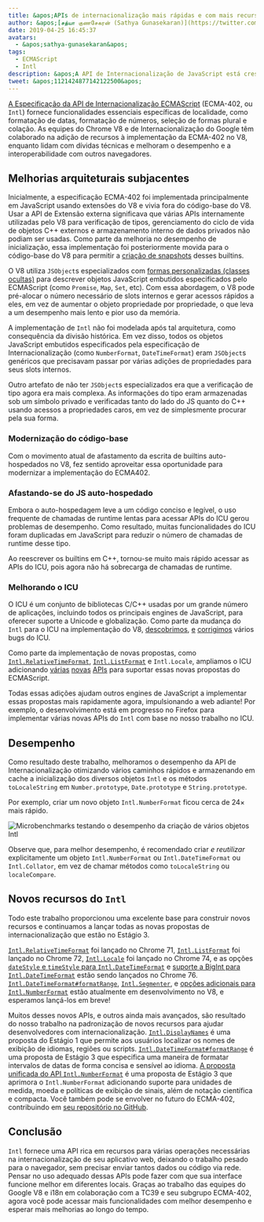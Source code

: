 ```yaml
---
title: &apos;APIs de internacionalização mais rápidas e com mais recursos&apos;
author: &apos;[சத்யா குணசேகரன் (Sathya Gunasekaran)](https://twitter.com/_gsathya)&apos;
date: 2019-04-25 16:45:37
avatars:
  - &apos;sathya-gunasekaran&apos;
tags:
  - ECMAScript
  - Intl
description: &apos;A API de Internacionalização de JavaScript está crescendo, e sua implementação no V8 está ficando mais rápida!&apos;
tweet: &apos;1121424877142122500&apos;
---
```

[A Especificação da API de Internacionalização ECMAScript](https://tc39.es/ecma402/) (ECMA-402, ou `Intl`) fornece funcionalidades essenciais específicas de localidade, como formatação de datas, formatação de números, seleção de formas plural e colação. As equipes do Chrome V8 e de Internacionalização do Google têm colaborado na adição de recursos à implementação da ECMA-402 no V8, enquanto lidam com dívidas técnicas e melhoram o desempenho e a interoperabilidade com outros navegadores.

<!--truncate-->
## Melhorias arquiteturais subjacentes

Inicialmente, a especificação ECMA-402 foi implementada principalmente em JavaScript usando extensões do V8 e vivia fora do código-base do V8. Usar a API de Extensão externa significava que várias APIs internamente utilizadas pelo V8 para verificação de tipos, gerenciamento do ciclo de vida de objetos C++ externos e armazenamento interno de dados privados não podiam ser usadas. Como parte da melhoria no desempenho de inicialização, essa implementação foi posteriormente movida para o código-base do V8 para permitir a [criação de snapshots](/blog/custom-startup-snapshots) desses builtins.

O V8 utiliza `JSObject`s especializados com [formas personalizadas (classes ocultas)](https://mathiasbynens.be/notes/shapes-ics) para descrever objetos JavaScript embutidos especificados pelo ECMAScript (como `Promise`, `Map`, `Set`, etc). Com essa abordagem, o V8 pode pré-alocar o número necessário de slots internos e gerar acessos rápidos a eles, em vez de aumentar o objeto propriedade por propriedade, o que leva a um desempenho mais lento e pior uso da memória.

A implementação de `Intl` não foi modelada após tal arquitetura, como consequência da divisão histórica. Em vez disso, todos os objetos JavaScript embutidos especificados pela especificação de Internacionalização (como `NumberFormat`, `DateTimeFormat`) eram `JSObject`s genéricos que precisavam passar por várias adições de propriedades para seus slots internos.

Outro artefato de não ter `JSObject`s especializados era que a verificação de tipo agora era mais complexa. As informações do tipo eram armazenadas sob um símbolo privado e verificadas tanto do lado do JS quanto do C++ usando acessos a propriedades caros, em vez de simplesmente procurar pela sua forma.

### Modernização do código-base

Com o movimento atual de afastamento da escrita de builtins auto-hospedados no V8, fez sentido aproveitar essa oportunidade para modernizar a implementação do ECMA402.

### Afastando-se do JS auto-hospedado

Embora o auto-hospedagem leve a um código conciso e legível, o uso frequente de chamadas de runtime lentas para acessar APIs do ICU gerou problemas de desempenho. Como resultado, muitas funcionalidades do ICU foram duplicadas em JavaScript para reduzir o número de chamadas de runtime desse tipo.

Ao reescrever os builtins em C++, tornou-se muito mais rápido acessar as APIs do ICU, pois agora não há sobrecarga de chamadas de runtime.

### Melhorando o ICU

O ICU é um conjunto de bibliotecas C/C++ usadas por um grande número de aplicações, incluindo todos os principais engines de JavaScript, para oferecer suporte a Unicode e globalização. Como parte da mudança do `Intl` para o ICU na implementação do V8, [descobrimos](https://unicode-org.atlassian.net/browse/ICU-20140), [e](https://unicode-org.atlassian.net/browse/ICU-9562) [corrigimos](https://unicode-org.atlassian.net/browse/ICU-20098) vários bugs do ICU.

Como parte da implementação de novas propostas, como [`Intl.RelativeTimeFormat`](/features/intl-relativetimeformat), [`Intl.ListFormat`](/features/intl-listformat) e `Intl.Locale`, ampliamos o ICU adicionando [várias](https://unicode-org.atlassian.net/browse/ICU-13256) [novas](https://unicode-org.atlassian.net/browse/ICU-20121) [APIs](https://unicode-org.atlassian.net/browse/ICU-20342) para suportar essas novas propostas do ECMAScript.

Todas essas adições ajudam outros engines de JavaScript a implementar essas propostas mais rapidamente agora, impulsionando a web adiante! Por exemplo, o desenvolvimento está em progresso no Firefox para implementar várias novas APIs do `Intl` com base no nosso trabalho no ICU.

## Desempenho

Como resultado deste trabalho, melhoramos o desempenho da API de Internacionalização otimizando vários caminhos rápidos e armazenando em cache a inicialização dos diversos objetos `Intl` e os métodos `toLocaleString` em `Number.prototype`, `Date.prototype` e `String.prototype`.

Por exemplo, criar um novo objeto `Intl.NumberFormat` ficou cerca de 24× mais rápido.

![[Microbenchmarks](https://cs.chromium.org/chromium/src/v8/test/js-perf-test/Intl/constructor.js) testando o desempenho da criação de vários objetos `Intl`](/_img/intl/performance.svg)

Observe que, para melhor desempenho, é recomendado criar *e reutilizar* explicitamente um objeto `Intl.NumberFormat` ou `Intl.DateTimeFormat` ou `Intl.Collator`, em vez de chamar métodos como `toLocaleString` ou `localeCompare`.

## Novos recursos do `Intl`

Todo este trabalho proporcionou uma excelente base para construir novos recursos e continuamos a lançar todas as novas propostas de internacionalização que estão no Estágio 3.

[`Intl.RelativeTimeFormat`](/features/intl-relativetimeformat) foi lançado no Chrome 71, [`Intl.ListFormat`](/features/intl-listformat) foi lançado no Chrome 72, [`Intl.Locale`](https://developer.mozilla.org/en-US/docs/Web/JavaScript/Reference/Global_Objects/Locale) foi lançado no Chrome 74, e as opções [`dateStyle` e `timeStyle` para `Intl.DateTimeFormat`](https://github.com/tc39/proposal-intl-datetime-style) e [suporte a BigInt para `Intl.DateTimeFormat`](https://github.com/tc39/ecma402/pull/236) estão sendo lançados no Chrome 76. [`Intl.DateTimeFormat#formatRange`](https://github.com/tc39/proposal-intl-DateTimeFormat-formatRange), [`Intl.Segmenter`](https://github.com/tc39/proposal-intl-segmenter/), e [opções adicionais para `Intl.NumberFormat`](https://github.com/tc39/proposal-unified-intl-numberformat/) estão atualmente em desenvolvimento no V8, e esperamos lançá-los em breve!

Muitos desses novos APIs, e outros ainda mais avançados, são resultado do nosso trabalho na padronização de novos recursos para ajudar desenvolvedores com internacionalização. [`Intl.DisplayNames`](https://github.com/tc39/proposal-intl-displaynames) é uma proposta do Estágio 1 que permite aos usuários localizar os nomes de exibição de idiomas, regiões ou scripts. [`Intl.DateTimeFormat#formatRange`](https://github.com/fabalbon/proposal-intl-DateTimeFormat-formatRange) é uma proposta de Estágio 3 que especifica uma maneira de formatar intervalos de datas de forma concisa e sensível ao idioma. [A proposta unificada do API `Intl.NumberFormat`](https://github.com/tc39/proposal-unified-intl-numberformat) é uma proposta de Estágio 3 que aprimora o `Intl.NumberFormat` adicionando suporte para unidades de medida, moeda e políticas de exibição de sinais, além de notação científica e compacta. Você também pode se envolver no futuro do ECMA-402, contribuindo em [seu repositório no GitHub](https://github.com/tc39/ecma402).

## Conclusão

`Intl` fornece uma API rica em recursos para várias operações necessárias na internacionalização de seu aplicativo web, deixando o trabalho pesado para o navegador, sem precisar enviar tantos dados ou código via rede. Pensar no uso adequado dessas APIs pode fazer com que sua interface funcione melhor em diferentes locais. Graças ao trabalho das equipes do Google V8 e i18n em colaboração com a TC39 e seu subgrupo ECMA-402, agora você pode acessar mais funcionalidades com melhor desempenho e esperar mais melhorias ao longo do tempo.
